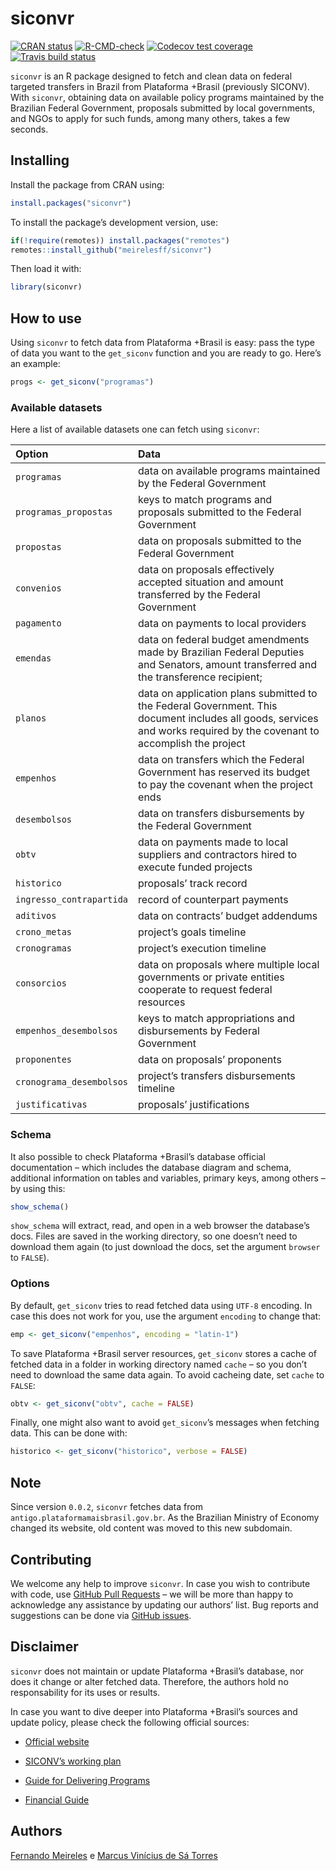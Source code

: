 
<!-- README.md is generated from README.Rmd. Please edit that file -->

# siconvr

<!-- badges: start -->

[![CRAN
status](https://www.r-pkg.org/badges/version/siconvr)](https://CRAN.R-project.org/package=siconvr)
[![R-CMD-check](https://github.com/meirelesff/siconvr/workflows/R-CMD-check/badge.svg)](https://github.com/meirelesff/siconvr/actions)
[![Codecov test
coverage](https://codecov.io/gh/meirelesff/siconvr/branch/main/graph/badge.svg)](https://codecov.io/gh/meirelesff/siconvr?branch=main)
[![Travis build
status](https://travis-ci.com/meirelesff/siconvr.svg?branch=main)](https://travis-ci.com/meirelesff/siconvr)
<!-- badges: end -->

`siconvr` is an R package designed to fetch and clean data on federal
targeted transfers in Brazil from Plataforma +Brasil (previously
SICONV). With `siconvr`, obtaining data on available policy programs
maintained by the Brazilian Federal Government, proposals submitted by
local governments, and NGOs to apply for such funds, among many others,
takes a few seconds.

## Installing

Install the package from CRAN using:

``` r
install.packages("siconvr")
```

To install the package’s development version, use:

``` r
if(!require(remotes)) install.packages("remotes")
remotes::install_github("meirelesff/siconvr")
```

Then load it with:

``` r
library(siconvr)
```

## How to use

Using `siconvr` to fetch data from Plataforma +Brasil is easy: pass the
type of data you want to the `get_siconv` function and you are ready to
go. Here’s an example:

``` r
progs <- get_siconv("programas")
```

### Available datasets

Here a list of available datasets one can fetch using `siconvr`:

| Option                   | Data                                                                                                                                                                   |
|:-------------------------|:-----------------------------------------------------------------------------------------------------------------------------------------------------------------------|
| `programas`              | data on available programs maintained by the Federal Government                                                                                                        |
| `programas_propostas`    | keys to match programs and proposals submitted to the Federal Government                                                                                               |
| `propostas`              | data on proposals submitted to the Federal Government                                                                                                                  |
| `convenios`              | data on proposals effectively accepted situation and amount transferred by the Federal Government                                                                      |
| `pagamento`              | data on payments to local providers                                                                                                                                    |
| `emendas`                | data on federal budget amendments made by Brazilian Federal Deputies and Senators, amount transferred and the transference recipient;                                  |
| `planos`                 | data on application plans submitted to the Federal Government. This document includes all goods, services and works required by the covenant to accomplish the project |
| `empenhos`               | data on transfers which the Federal Government has reserved its budget to pay the covenant when the project ends                                                       |
| `desembolsos`            | data on transfers disbursements by the Federal Government                                                                                                              |
| `obtv`                   | data on payments made to local suppliers and contractors hired to execute funded projects                                                                              |
| `historico`              | proposals’ track record                                                                                                                                                |
| `ingresso_contrapartida` | record of counterpart payments                                                                                                                                         |
| `aditivos`               | data on contracts’ budget addendums                                                                                                                                    |
| `crono_metas`            | project’s goals timeline                                                                                                                                               |
| `cronogramas`            | project’s execution timeline                                                                                                                                           |
| `consorcios`             | data on proposals where multiple local governments or private entities cooperate to request federal resources                                                          |
| `empenhos_desembolsos`   | keys to match appropriations and disbursements by Federal Government                                                                                                   |
| `proponentes`            | data on proposals’ proponents                                                                                                                                          |
| `cronograma_desembolsos` | project’s transfers disbursements timeline                                                                                                                             |
| `justificativas`         | proposals’ justifications                                                                                                                                              |

### Schema

It also possible to check Plataforma +Brasil’s database official
documentation – which includes the database diagram and schema,
additional information on tables and variables, primary keys, among
others – by using this:

``` r
show_schema()
```

`show_schema` will extract, read, and open in a web browser the
database’s docs. Files are saved in the working directory, so one
doesn’t need to download them again (to just download the docs, set the
argument `browser` to `FALSE`).

### Options

By default, `get_siconv` tries to read fetched data using `UTF-8`
encoding. In case this does not work for you, use the argument
`encoding` to change that:

``` r
emp <- get_siconv("empenhos", encoding = "latin-1")
```

To save Plataforma +Brasil server resources, `get_siconv` stores a cache
of fetched data in a folder in working directory named `cache` – so you
don’t need to download the same data again. To avoid cacheing date, set
`cache` to `FALSE`:

``` r
obtv <- get_siconv("obtv", cache = FALSE)
```

Finally, one might also want to avoid `get_siconv`’s messages when
fetching data. This can be done with:

``` r
historico <- get_siconv("historico", verbose = FALSE)
```

## Note

Since version `0.0.2`, `siconvr` fetches data from
`antigo.plataformamaisbrasil.gov.br`. As the Brazilian Ministry of
Economy changed its website, old content was moved to this new
subdomain.

## Contributing

We welcome any help to improve `siconvr`. In case you wish to contribute
with code, use [GitHub Pull
Requests](https://docs.github.com/pt/github/collaborating-with-issues-and-pull-requests/creating-a-pull-request)
– we will be more than happy to acknowledge any assistance by updating
our authors’ list. Bug reports and suggestions can be done via [GitHub
issues](https://github.com/meirelesff/siconvr/issues).

## Disclaimer

`siconvr` does not maintain or update Plataforma +Brasil’s database, nor
does it change or alter fetched data. Therefore, the authors hold no
responsability for its uses or results.

In case you want to dive deeper into Plataforma +Brasil’s sources and
update policy, please check the following official sources:

-   [Official website](http://plataformamaisbrasil.gov.br/)

-   [SICONV’s working
    plan](https://static.fecam.net.br/uploads/1542/arquivos/1302090_MODULO_A_SICONV_6_PLANO_DE_TRABALHO.pdf)

-   [Guide for Delivering
    Programs](http://plataformamaisbrasil.gov.br/images/Disponibilizacao_de_Programas.pdf)

-   [Financial
    Guide](http://plataformamaisbrasil.gov.br/images/manuais/M%C3%B3dulo_Fundo_a_Fundo/Tranfer%C3%AAncia/3_Manual_de_Cadastro_de_Conta_Banc%C3%A1ria_e_Empenho_-_Repassador_-_Transfer%C3%AAncia.pdf)

## Authors

[Fernando Meireles](https://fmeireles.com/) e [Marcus Vinícius de Sá
Torres](https://marcustorresz.github.io/)
